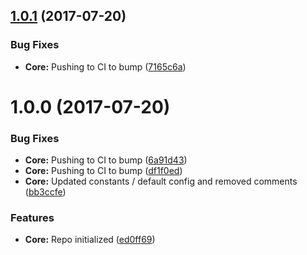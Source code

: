 <a name="1.0.1"></a>
## [1.0.1](https://github.com/nglibrary/ngx-choosy/compare/v1.0.0...v1.0.1) (2017-07-20)


### Bug Fixes

* **Core:** Pushing to CI to bump ([7165c6a](https://github.com/nglibrary/ngx-choosy/commit/7165c6a))



<a name="1.0.0"></a>
# 1.0.0 (2017-07-20)


### Bug Fixes

* **Core:** Pushing to CI to bump ([6a91d43](https://github.com/nglibrary/ngx-choosy/commit/6a91d43))
* **Core:** Pushing to CI to bump ([df1f0ed](https://github.com/nglibrary/ngx-choosy/commit/df1f0ed))
* **Core:** Updated constants / default config and removed comments ([bb3ccfe](https://github.com/nglibrary/ngx-choosy/commit/bb3ccfe))


### Features

* **Core:** Repo initialized ([ed0ff69](https://github.com/nglibrary/ngx-choosy/commit/ed0ff69))



